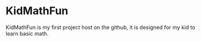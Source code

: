 KidMathFun
==========

KidMathFun is my first project host on the github, it is designed for my kid to learn basic math.